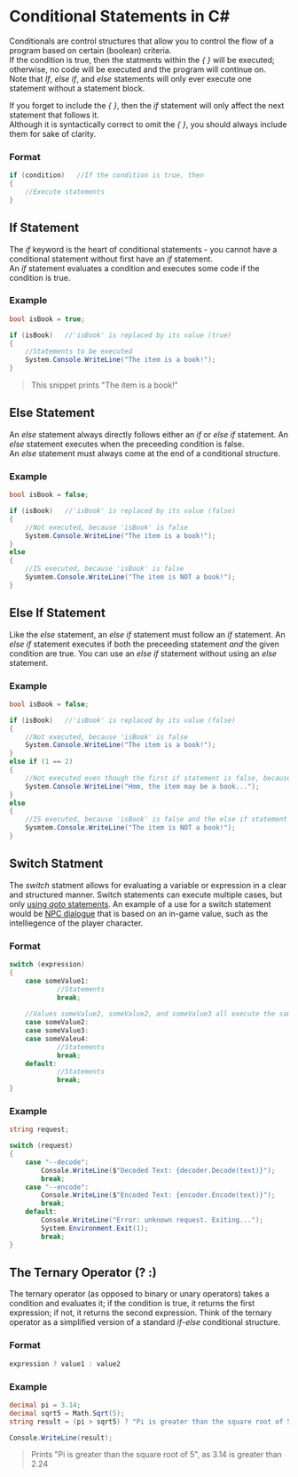 # Conditional Statements in C#
Conditionals are control structures that allow you to control the flow of a program based on certain (boolean) criteria. <br />
If the condition is true, then the statments within the _{ }_ will be executed; otherwise, no code will be executed and the program will continue on. <br /> 
Note that _If_, _else if_, and _else_ statements will only ever execute one statement without a statement block. <br /> 

If you forget to include the _{ }_, then the _if_ statement will only affect the next statement that follows it. <br />
Although it is syntactically correct to omit the _{ }_, you should always include them for sake of clarity.

### Format
```C#
if (condition)   //If the condition is true, then
{
    //Execute statements
}
```

## If Statement
The _if_ keyword is the heart of conditional statements - you cannot have a conditional statement without first have an _if_ statement. <br />
An _if_ statement evaluates a condition and executes some code if the condition is true.

### Example
```C#
bool isBook = true;

if (isBook)   //'isBook' is replaced by its value (true)
{
    //Statements to be executed
    System.Console.WriteLine("The item is a book!");
}
```
> This snippet prints "The item is a book!"

## Else Statement
An _else_ statement always directly follows either an _if_ or _else if_ statement. An _else_ statement executes when the preceeding condition is false. <br />
An _else_ statement must always come at the end of a conditional structure.

### Example
```C#
bool isBook = false;

if (isBook)   //'isBook' is replaced by its value (false)
{
    //Not executed, because 'isBook' is false
    System.Console.WriteLine("The item is a book!");
}
else
{
    //IS executed, because 'isBook' is false
    Sysmtem.Console.WriteLine("The item is NOT a book!");
}
```

## Else If Statement
Like the _else_ statement, an _else if_ statement must follow an _if_ statement. An _else if_ statement executes if both the preceeding statement _and_ the given
condition are true. You can use an _else if_ statement without using an _else_ statement.

### Example
```C#
bool isBook = false;

if (isBook)   //'isBook' is replaced by its value (false)
{
    //Not executed, because 'isBook' is false
    System.Console.WriteLine("The item is a book!");
}
else if (1 == 2)
{
    //Not executed even though the first if statement is false, because 1 does not equal 2
    System.Console.WriteLine("Hmm, the item may be a book...");
}
else
{
    //IS executed, because 'isBook' is false and the else if statement above failed
    Sysmtem.Console.WriteLine("The item is NOT a book!");
}
```

## Switch Statment
The _switch_ statment allows for evaluating a variable or expression in a clear and structured manner. Switch statements can execute multiple cases, but only [using _goto_
statements](https://github.com/EthanC2/Notes-and-Writeups/blob/main/C%23/ControlFlow/Keywords.md#fall-through-behavior-with-goto). An example of a use for a switch statement 
would be [NPC dialogue](https://learn.unity.com/tutorial/switch-statements#5c8a6f91edbc2a067d4753d4) that is based on an in-game value, such as the intelliegence of the 
player character.


### Format
```C#
switch (expression)
{
    case someValue1:
            //Statements
            break;
            
    //Values someValue2, someValue2, and someValue3 all execute the same block
    case someValue2:      
    case someValue3:
    case someValeu4:
            //Statements
            break;
    default:
            //Statements
            break;                           
}
```

### Example
```C#
string request;

switch (request)
{
    case "--decode":
        Console.WriteLine($"Decoded Text: {decoder.Decode(text)}");
        break;
    case "--encode":
        Console.WriteLine($"Encoded Text: {encoder.Encode(text)}");
        break;
    default:
        Console.WriteLine("Error: unknown request. Exiting...");
        System.Environment.Exit(1);
        break;                             
}
```

## The Ternary Operator (? :)
The ternary operator (as opposed to binary or unary operators) takes a condition and evaluates it; if the condition is true, it returns the first expression; if not,
it returns the second expression. Think of the ternary operator as a simplified version of a standard _if_-_else_ conditional structure.

### Format
```C#
expression ? value1 : value2
```

### Example
```C#
decimal pi = 3.14;
decimal sqrt5 = Math.Sqrt(5);
string result = (pi > sqrt5) ? "Pi is greater than the square root of 5" : "Pi is less than the square root of 5";

Console.WriteLine(result);
```
> Prints "Pi is greater than the square root of 5", as 3.14 is greater than 2.24
